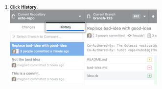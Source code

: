 1. Click **History**. ![The history tab selected in the sidebar](/assets/images/help/desktop/history-tab-in-commit-sidebar.png)
